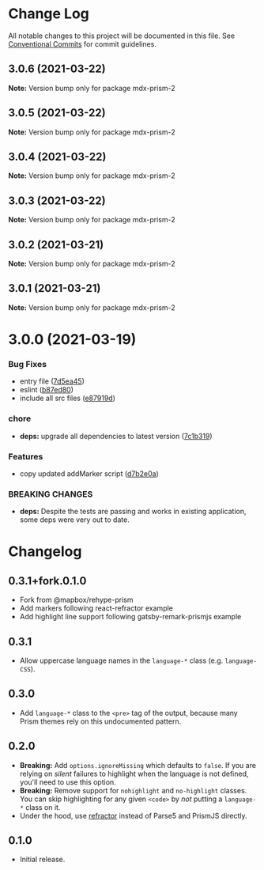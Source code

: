 # Change Log

All notable changes to this project will be documented in this file.
See [Conventional Commits](https://conventionalcommits.org) for commit guidelines.

## 3.0.6 (2021-03-22)

**Note:** Version bump only for package mdx-prism-2





## 3.0.5 (2021-03-22)

**Note:** Version bump only for package mdx-prism-2





## 3.0.4 (2021-03-22)

**Note:** Version bump only for package mdx-prism-2





## 3.0.3 (2021-03-22)

**Note:** Version bump only for package mdx-prism-2





## 3.0.2 (2021-03-21)

**Note:** Version bump only for package mdx-prism-2





## 3.0.1 (2021-03-21)

**Note:** Version bump only for package mdx-prism-2





# 3.0.0 (2021-03-19)


### Bug Fixes

* entry file ([7d5ea45](https://github.com/raulfdm/mdx-prism-2/commit/7d5ea45c5bbcc90a9a8fd0fa0372464df9f08960))
* eslint ([b87ed80](https://github.com/raulfdm/mdx-prism-2/commit/b87ed80749750fc427c4f4c94fe7373bd40ed5f7))
* include all src files ([e87919d](https://github.com/raulfdm/mdx-prism-2/commit/e87919d33b88933690e7e1f449e83684b4d93718))


### chore

* **deps:** upgrade all dependencies to latest version ([7c1b319](https://github.com/raulfdm/mdx-prism-2/commit/7c1b31937777072393fef41b9157a31d76eb5f14))


### Features

* copy updated addMarker script ([d7b2e0a](https://github.com/raulfdm/mdx-prism-2/commit/d7b2e0adc665cd2a3e27bf91c107065572a55392))


### BREAKING CHANGES

* **deps:** Despite the tests are passing and works in existing application, some deps were very out to date.





# Changelog

## 0.3.1+fork.0.1.0

- Fork from @mapbox/rehype-prism
- Add markers following react-refractor example
- Add highlight line support following gatsby-remark-prismjs example

## 0.3.1

- Allow uppercase language names in the `language-*` class (e.g. `language-CSS`).

## 0.3.0

- Add `language-*` class to the `<pre>` tag of the output, because many Prism themes rely on this undocumented pattern.

## 0.2.0

- **Breaking:** Add `options.ignoreMissing` which defaults to `false`.
  If you are relying on *silent* failures to highlight when the language is not defined, you'll need to use this option.
- **Breaking:** Remove support for `nohighlight` and `no-highlight` classes.
  You can skip highlighting for any given `<code>` by *not* putting a `language-*` class on it.
- Under the hood, use [refractor](https://github.com/wooorm/refractor) instead of Parse5 and PrismJS directly.

## 0.1.0

- Initial release.
